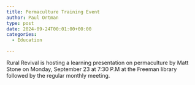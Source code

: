 ```yaml
---
title: Permaculture Training Event
author: Paul Ortman
type: post
date: 2024-09-24T00:01:00+00:00
categories:
  - Education

---
```


Rural Revival is hosting a learning presentation on permaculture by Matt Stone on Monday, September 23 at 7:30 P.M at
the Freeman library followed by the regular monthly meeting. 